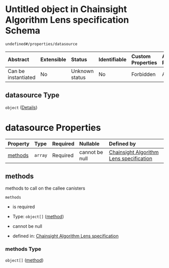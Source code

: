 # Untitled object in Chainsight Algorithm Lens specification Schema

```txt
undefined#/properties/datasource
```



| Abstract            | Extensible | Status         | Identifiable | Custom Properties | Additional Properties | Access Restrictions | Defined In                                                                     |
| :------------------ | :--------- | :------------- | :----------- | :---------------- | :-------------------- | :------------------ | :----------------------------------------------------------------------------- |
| Can be instantiated | No         | Unknown status | No           | Forbidden         | Allowed               | none                | [algorithm\_lens.json\*](../../out/algorithm_lens.json "open original schema") |

## datasource Type

`object` ([Details](algorithm_lens-properties-datasource.md))

# datasource Properties

| Property            | Type    | Required | Nullable       | Defined by                                                                                                                                                  |
| :------------------ | :------ | :------- | :------------- | :---------------------------------------------------------------------------------------------------------------------------------------------------------- |
| [methods](#methods) | `array` | Required | cannot be null | [Chainsight Algorithm Lens specification](algorithm_lens-properties-datasource-properties-methods.md "undefined#/properties/datasource/properties/methods") |

## methods

methods to call on the callee canisters

`methods`

*   is required

*   Type: `object[]` ([method](algorithm_lens-properties-datasource-properties-methods-method.md))

*   cannot be null

*   defined in: [Chainsight Algorithm Lens specification](algorithm_lens-properties-datasource-properties-methods.md "undefined#/properties/datasource/properties/methods")

### methods Type

`object[]` ([method](algorithm_lens-properties-datasource-properties-methods-method.md))
